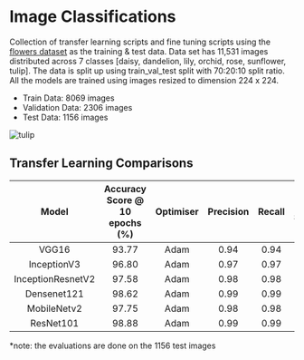 # Image Classifications
 
Collection of transfer learning scripts and fine tuning scripts using the [flowers dataset](https://www.kaggle.com/datasets/junkal/flowerdatasets) as the training & test data. Data set has 11,531 images distributed across 7 classes [daisy, dandelion, lily, orchid, rose, sunflower, tulip]. The data is split up using train\_val\_test split with 70:20:10 split ratio. All the models are trained using images resized to dimension 224 x 224.

* Train Data: 8069 images
* Validation Data: 2306 images
* Test Data: 1156 images

![tulip](https://user-images.githubusercontent.com/6497242/166263485-a145e7f2-8854-4674-8cd3-8556d210acef.jpeg)

## Transfer Learning Comparisons
|**Model**| **Accuracy Score @ 10 epochs (%)**| **Optimiser** |**Precision** | **Recall** |**F1 Score** |
|:---: | :---: | :---:| :---:| :---:| :---:|
|VGG16|93.77|Adam |0.94| 0.94|0.94|
|InceptionV3|96.80|Adam|0.97|0.97|0.97|
|InceptionResnetV2|97.58|Adam|0.98|0.98|0.98|
|Densenet121|98.62|Adam|0.99|0.99|0.99|
|MobileNetv2|97.75|Adam|0.98|0.98|0.98|
|ResNet101|98.88|Adam|0.99|0.99|0.99|

*note: the evaluations are done on the 1156 test images
